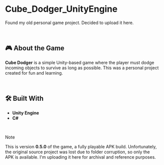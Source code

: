 # Cube_Dodger_UnityEngine
Found my old personal game project. Decided to upload it here.

<br>

## 🎮 About the Game
**Cube Dodger** is a simple Unity-based game where the player must dodge incoming objects to survive as long as possible. This was a personal project created for fun and learning.

<br>

## 🛠️ Built With
- **Unity Engine**
- **C#**

<br>

> [!NOTE]
> This is version **0.5.0** of the game, a fully playable APK build. Unfortunately, the original source project was lost due to folder corruption, so only the APK is available. I'm uploading it here for archival and reference purposes.
